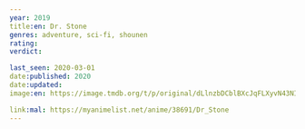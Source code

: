 ```yaml
---
year: 2019
title:en: Dr. Stone
genres: adventure, sci-fi, shounen
rating:
verdict:

last_seen: 2020-03-01
date:published: 2020
date:updated:
image:en: https://image.tmdb.org/t/p/original/dLlnzbDCblBXcJqFLXyvN43NIwp.jpg

link:mal: https://myanimelist.net/anime/38691/Dr_Stone
---
```

